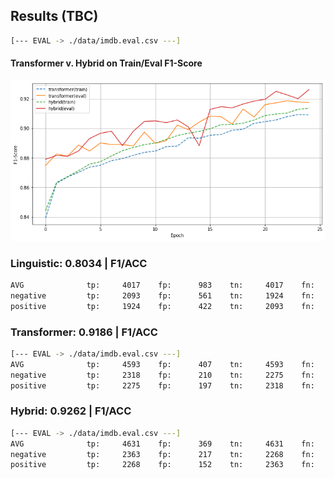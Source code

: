 ## Results (TBC)
```bash
[--- EVAL -> ./data/imdb.eval.csv ---]
```

#### Transformer v. Hybrid on Train/Eval F1-Score
![Line plot of transformer and hybrid f1 on train and eval dataset.](./experiments/train.1.000/transformer-v-hybrid.png)

### Linguistic: 0.8034 | F1/ACC
```bash
AVG           	 tp:     4017	 fp:      983 	 tn:     4017	 fn:      983	 prec=0.8034	 rec=0.8034	 f1=0.8034	 acc=0.8034
negative      	 tp:     2093	 fp:      561 	 tn:     1924	 fn:      422	 prec=0.7886	 rec=0.8322	 f1=0.8098	 acc=0.8034
positive      	 tp:     1924	 fp:      422 	 tn:     2093	 fn:      561	 prec=0.8201	 rec=0.7742	 f1=0.7965	 acc=0.8034
```

### Transformer: 0.9186 | F1/ACC
```bash
[--- EVAL -> ./data/imdb.eval.csv ---]
AVG           	 tp:     4593	 fp:      407 	 tn:     4593	 fn:      407	 prec=0.9186	 rec=0.9186	 f1=0.9186	 acc=0.9186
negative      	 tp:     2318	 fp:      210 	 tn:     2275	 fn:      197	 prec=0.9169	 rec=0.9217	 f1=0.9193	 acc=0.9186
positive      	 tp:     2275	 fp:      197 	 tn:     2318	 fn:      210	 prec=0.9203	 rec=0.9155	 f1=0.9179	 acc=0.9186

```

### Hybrid: 0.9262 | F1/ACC
```bash
[--- EVAL -> ./data/imdb.eval.csv ---]
AVG           	 tp:     4631	 fp:      369 	 tn:     4631	 fn:      369	 prec=0.9262	 rec=0.9262	 f1=0.9262	 acc=0.9262
negative      	 tp:     2363	 fp:      217 	 tn:     2268	 fn:      152	 prec=0.9159	 rec=0.9396	 f1=0.9276	 acc=0.9262
positive      	 tp:     2268	 fp:      152 	 tn:     2363	 fn:      217	 prec=0.9372	 rec=0.9127	 f1=0.9248	 acc=0.9262
```